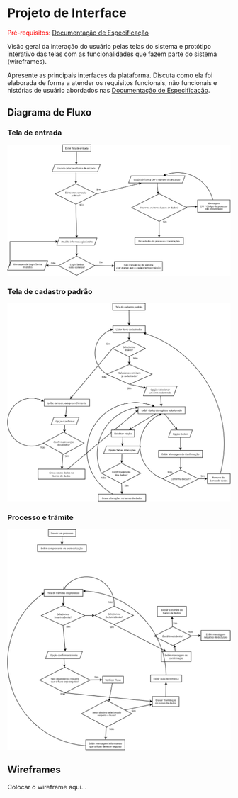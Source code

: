 
# Projeto de Interface

<span style="color:red">Pré-requisitos: <a href="2-Especificação do Projeto.md"> Documentação de Especificação</a></span>

Visão geral da interação do usuário pelas telas do sistema e protótipo interativo das telas com as funcionalidades que fazem parte do sistema (wireframes).

 Apresente as principais interfaces da plataforma. Discuta como ela foi elaborada de forma a atender os requisitos funcionais, não funcionais e histórias de usuário abordados nas <a href="2-Especificação do Projeto.md"> Documentação de Especificação</a>.

## Diagrama de Fluxo

### Tela de entrada
![Exemplo de Diagrama de Fluxo](arquivos/Diagrama_Fluxo/Entrada.png)

### Tela de cadastro padrão
![Exemplo de Diagrama de Fluxo](arquivos/Diagrama_Fluxo/Cadastro_Padrao.png)

### Processo e trâmite
![Exemplo de Diagrama de Fluxo](arquivos/Diagrama_Fluxo/Processo_E_Tramite.png)



## Wireframes

Colocar o wireframe aqui...